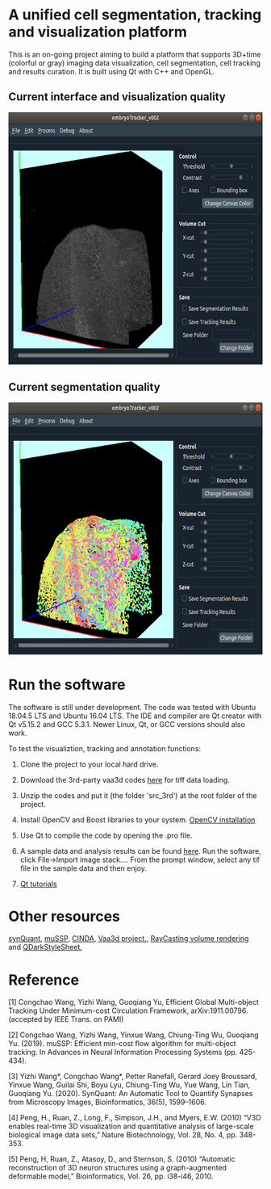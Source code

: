 # A unified cell segmentation, tracking and visualization platform
This is an on-going project aiming to build a platform that supports 3D+time (colorful or gray) imaging data visualization, cell segmentation, cell tracking and results curation. It is built using Qt with C++ and OpenGL.

## Current interface and visualization quality
<p align="center">
  <img height="500" src="imgs/org_im3d.png">
</p>

## Current segmentation quality
<p align="center">
  <img height="500" src="imgs/seg_res.png">
</p>


# Run the software
The software is still under development. The code was tested with Ubuntu 18.04.5 LTS and Ubuntu 16.04 LTS. The IDE and compiler are Qt creator with Qt v5.15.2 and GCC 5.3.1. Newer Linux, Qt, or GCC versions should also work.

To test the visualiztion, tracking and annotation functions:
1. Clone the project to your local hard drive.

2. Download the 3rd-party vaa3d codes [here](https://drive.google.com/file/d/1OZO8f1_ia27ccgzRlfL-i-3oZzX5O8QP/view?usp=sharing) for tiff data loading.

3. Unzip the codes and put it (the folder 'src_3rd') at the root folder of the project.

3. Install OpenCV and Boost libraries to your system. [OpenCV installation](https://www.youtube.com/watch?v=6pABIQl1ZP0)

4. Use Qt to compile the code by opening the .pro file.

5. A sample data and analysis results can be found [here](https://drive.google.com/file/d/1h4X6FDUYXzntEM5IVhjifqZODHooDw6E/view?usp=sharing). Run the software, click File->Import image stack.... From the prompt window, select any tif file in the sample data and then enjoy.
6. [Qt tutorials](https://www.youtube.com/watch?v=EkjaiDsiM-Q&list=PLS1QulWo1RIZiBcTr5urECberTITj7gjA)

<!-- Here are the specs of the PC currently for software development for reference: CPU i5-6600 CPU @ 3.30GHz; Mem 48GB; GPU GeForce GTX 1050 Ti; Hard drive 2T SSD. -->


# Other resources
[synQuant](https://github.com/yu-lab-vt/SynQuant), [muSSP](https://github.com/yu-lab-vt/muSSP), [CINDA](https://github.com/yu-lab-vt/CINDA), [Vaa3d project.](https://github.com/Vaa3D), [RayCasting volume rendering](https://martinopilia.com/posts/2018/09/17/volume-raycasting.html) and [QDarkStyleSheet.](https://github.com/ColinDuquesnoy/QDarkStyleSheet)

# Reference

[1] Congchao Wang, Yizhi Wang, Guoqiang Yu, Efficient Global Multi-object Tracking Under Minimum-cost Circulation Framework, arXiv:1911.00796. (accepted by IEEE Trans. on PAMI)

[2] Congchao Wang, Yizhi Wang, Yinxue Wang, Chiung-Ting Wu, Guoqiang Yu. (2019). muSSP: Efficient min-cost flow algorithm for multi-object tracking. In Advances in Neural Information Processing Systems (pp. 425-434).

[3] Yizhi Wang*, Congchao Wang*, Petter Ranefall, Gerard Joey Broussard, Yinxue Wang, Guilai Shi, Boyu Lyu, Chiung-Ting Wu, Yue Wang, Lin Tian, Guoqiang Yu. (2020). SynQuant: An Automatic Tool to Quantify Synapses from Microscopy Images, Bioinformatics, 36(5), 1599–1606.

[4] Peng, H., Ruan, Z., Long, F., Simpson, J.H., and Myers, E.W. (2010) “V3D enables real-time 3D visualization and quantitative analysis of large-scale biological image data sets,” Nature Biotechnology, Vol. 28, No. 4, pp. 348-353.

[5] Peng, H, Ruan, Z., Atasoy, D., and Sternson, S. (2010) “Automatic reconstruction of 3D neuron structures using a graph-augmented deformable model,” Bioinformatics, Vol. 26, pp. i38-i46, 2010.
